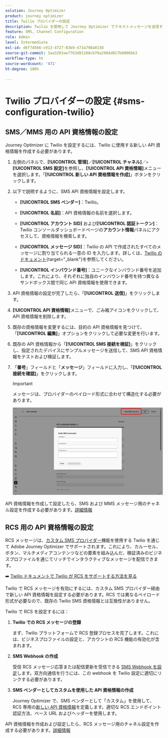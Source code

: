 ```yaml
---
solution: Journey Optimizer
product: journey optimizer
title: Twilio プロバイダーの設定
description: Twilio を使用して Journey Optimizer でテキストメッセージを送信するように環境を設定する方法を説明します
feature: SMS, Channel Configuration
role: Admin
level: Intermediate
exl-id: d6f74566-c913-4727-83b9-473a798a0158
source-git-commit: 3aa3203ae7763d81288cb70a2984d017b0006bb3
workflow-type: ht
source-wordcount: '471'
ht-degree: 100%

---
```


# Twilio プロバイダーの設定 {#sms-configuration-twilio}

## SMS／MMS 用の API 資格情報の設定

Journey Optimizer に Twilio を設定するには、Twilio に使用する新しい API 資格情報を作成する必要があります。

1. 左側のパネルで、**[!UICONTROL 管理]**／**[!UICONTROL チャネル]**／`>`**[!UICONTROL SMS 設定]**&#x200B;を参照し、**[!UICONTROL API 資格情報]**&#x200B;メニューを選択します。「**[!UICONTROL 新しい API 資格情報を作成]**」ボタンをクリックします。

1. 以下で説明するように、SMS API 資格情報を設定します。

   * **[!UICONTROL SMS ベンダー]**：Twilio。

   * **[!UICONTROL 名前]**：API 資格情報の名前を選択します。

   * **[!UICONTROL アカウント SID]** および&#x200B;**[!UICONTROL 認証トークン]**：Twilio コンソールダッシュボードページの&#x200B;**アカウント情報**&#x200B;パネルにアクセスして、資格情報を検索します。

   * **[!UICONTROL メッセージ SID]**：Twilio の API で作成されたすべてのメッセージに割り当てられる一意の ID を入力します。詳しくは、[Twilio のドキュメント](https://support.twilio.com/hc/en-us/articles/223134387-What-is-a-Message-SID-){target="_blank"}を参照してください。

   * **[!UICONTROL インバウンド番号]**：ユニークなインバウンド番号を追加します。これにより、それぞれに独自のインバウンド番号を持つ異なるサンドボックス間で同じ API 資格情報を使用できます。

1. API 資格情報の設定が完了したら、「**[!UICONTROL 送信]**」をクリックします。

1. **[!UICONTROL API 資格情報]**&#x200B;メニューで、ごみ箱アイコンをクリックして、API 資格情報を削除します。

1. 既存の資格情報を変更するには、目的の API 資格情報を見つけて、「**[!UICONTROL 編集]**」オプションをクリックして必要な変更を行います。

1. 既存の API 資格情報から「**[!UICONTROL SMS 接続を検証]**」をクリックし、指定されたデバイスにサンプルメッセージを送信して、SMS API 資格情報をテストおよび検証します。

1. 「**番号**」フィールドと「**メッセージ**」フィールドに入力し、「**[!UICONTROL 接続を確認]**」をクリックします。

   >[!IMPORTANT]
   >
   >メッセージは、プロバイダーのペイロード形式に合わせて構造化する必要があります。

   ![](assets/verify-connection.png)

API 資格情報を作成して設定したら、SMS および MMS メッセージ用のチャネル設定を作成する必要があります。[詳細情報](sms-configuration-surface.md)

## RCS 用の API 資格情報の設定

RCS メッセージは、[カスタム SMS プロバイダー](sms-configuration-custom.md)機能を使用する Twilio を通じて Adobe Journey Optimizer でサポートされます。これにより、カルーセル、ボタン、マルチメディアコンテンツなどの要素を組み込んだ、検証済みのビジネスプロファイルを通じてリッチでインタラクティブなメッセージを配信できます。

➡️ [Twilio ドキュメントで Twilio が RCS をサポートする方法を見る](https://www.twilio.com/docs/rcs)

Twilio で RCS メッセージを有効にするには、カスタム SMS プロバイダー経由で新しい API 資格情報を設定する必要があります。RCS では異なるペイロード形式が必要なので、既存の Twilio SMS 資格情報とは互換性がありません。

Twilio で RCS を設定するには：

1. **Twilio での RCS メッセージの登録**

   まず、Twilio プラットフォームで RCS 登録プロセスを完了します。これには、ビジネスプロファイルの設定と、アカウントの RCS 機能の有効化が含まれます。

1. **SMS Webhook の作成**

   受信 RCS メッセージ応答または配信更新を受信できる [SMS Webhook を設定](sms-configuration-custom.md#webhook)します。双方向通信を行うには、この webhook を Twilio 設定に適切にリンクする必要があります。

1. **SMS ベンダーとしてカスタムを使用した API 資格情報の作成**

   Journey Optimizer で、SMS ベンダーとして「カスタム」を使用して、RCS 専用の[新しい API 資格情報](sms-configuration-custom.md#api-credential)を定義します。適切な RCS エンドポイント認証方法、ベース URL およびヘッダーを使用します。

API 資格情報を作成および設定したら、RCS メッセージ用のチャネル設定を作成する必要があります。[詳細情報](sms-configuration-surface.md)







